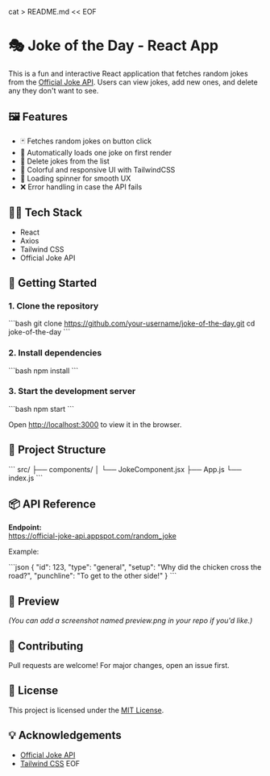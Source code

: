 cat > README.md << EOF
# 🎭 Joke of the Day - React App

This is a fun and interactive React application that fetches random jokes from the [Official Joke API](https://official-joke-api.appspot.com/). Users can view jokes, add new ones, and delete any they don't want to see.

## 🖼️ Features

- 🃏 Fetches random jokes on button click  
- 🚀 Automatically loads one joke on first render  
- 🧹 Delete jokes from the list  
- 🌈 Colorful and responsive UI with TailwindCSS  
- 🔄 Loading spinner for smooth UX  
- ❌ Error handling in case the API fails  

## 🧑‍💻 Tech Stack

- React  
- Axios  
- Tailwind CSS  
- Official Joke API  

## 🚀 Getting Started

### 1. Clone the repository

\`\`\`bash
git clone https://github.com/your-username/joke-of-the-day.git
cd joke-of-the-day
\`\`\`

### 2. Install dependencies

\`\`\`bash
npm install
\`\`\`

### 3. Start the development server

\`\`\`bash
npm start
\`\`\`

Open [http://localhost:3000](http://localhost:3000) to view it in the browser.

## 📁 Project Structure

\`\`\`
src/
├── components/
│   └── JokeComponent.jsx
├── App.js
└── index.js
\`\`\`

## 📦 API Reference

**Endpoint:**  
https://official-joke-api.appspot.com/random_joke

Example:

\`\`\`json
{
  "id": 123,
  "type": "general",
  "setup": "Why did the chicken cross the road?",
  "punchline": "To get to the other side!"
}
\`\`\`

## 📸 Preview

*(You can add a screenshot named preview.png in your repo if you'd like.)*

## 🙌 Contributing

Pull requests are welcome! For major changes, open an issue first.

## 📄 License

This project is licensed under the [MIT License](LICENSE).

## 💡 Acknowledgements

- [Official Joke API](https://github.com/15Dkatz/official_joke_api)  
- [Tailwind CSS](https://tailwindcss.com/)
EOF
